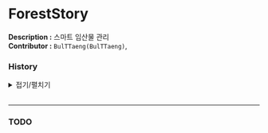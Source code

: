 # ForestStory

**Description :** 스마트 임산물 관리  
**Contributor :** `BulTTaeng(BulTTaeng)`,  

### History

<details>
<summary>접기/펼치기</summary><br>

`2022.08.30`  
- Init
- 기본적인 firebase 연동


</details><br>  

--- 

### TODO
